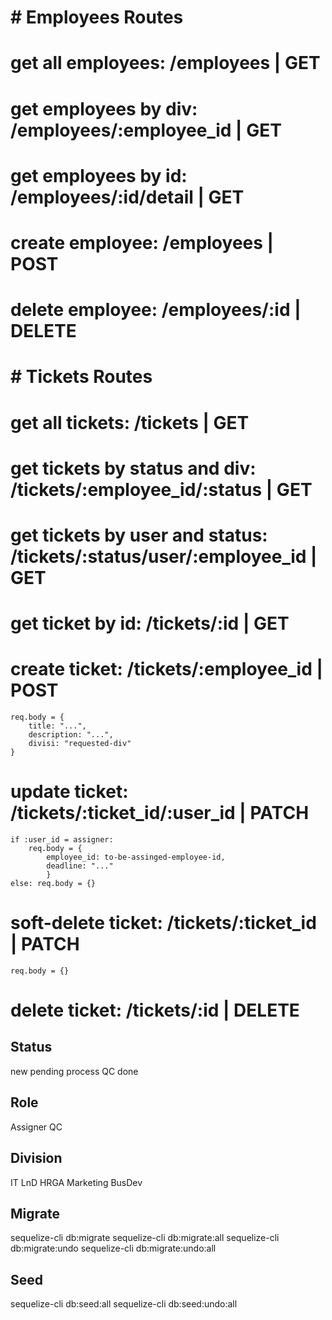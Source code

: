 # #  Employees Routes
# get all employees: /employees | GET
# get employees by div: /employees/:employee_id | GET
# get employees by id: /employees/:id/detail | GET
# create employee: /employees | POST
# delete employee: /employees/:id | DELETE

# # Tickets Routes
# get all tickets: /tickets | GET
# get tickets by status and div: /tickets/:employee_id/:status | GET
# get tickets by user and status: /tickets/:status/user/:employee_id | GET
# get ticket by id: /tickets/:id | GET
# create ticket: /tickets/:employee_id | POST
    req.body = {
        title: "...",
        description: "...",
        divisi: "requested-div"
    }
# update ticket: /tickets/:ticket_id/:user_id | PATCH
    if :user_id = assigner:
        req.body = {
            employee_id: to-be-assinged-employee-id, 
            deadline: "..."
            }
    else: req.body = {}
# soft-delete ticket: /tickets/:ticket_id | PATCH
    req.body = {}
# delete ticket: /tickets/:id | DELETE

## Status
new
pending
process
QC
done

## Role
Assigner
QC

## Division
IT
LnD
HRGA
Marketing
BusDev

## Migrate
sequelize-cli db:migrate
sequelize-cli db:migrate:all
sequelize-cli db:migrate:undo
sequelize-cli db:migrate:undo:all

## Seed
sequelize-cli db:seed:all
sequelize-cli db:seed:undo:all